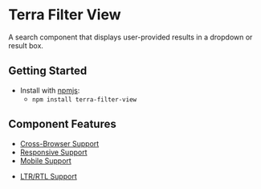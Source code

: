 # Terra Filter View

A search component that displays user-provided results in a dropdown or result box.

## Getting Started

- Install with [npmjs](https://www.npmjs.com):
  - `npm install terra-filter-view`

## Component Features
 * [Cross-Browser Support](https://github.com/cerner/terra-core/wiki/Component-Features#cross-browser-support)
 * [Responsive Support](https://github.com/cerner/terra-core/wiki/Component-Features#responsive-support)
 * [Mobile Support](https://github.com/cerner/terra-core/wiki/Component-Features#mobile-support)
 <!-- * [Internationalization Support](https://github.com/cerner/terra-core/wiki/Component-Features#internationalization-i18n-support) -->
 <!-- * [Localization Support](https://github.com/cerner/terra-core/wiki/Component-Features#localization-support) -->
 * [LTR/RTL Support](https://github.com/cerner/terra-core/wiki/Component-Features#ltr--rtl-support)
